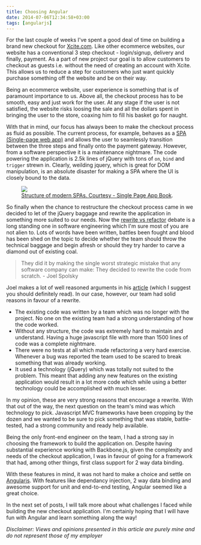 ```yaml
---
title: Choosing Angular
date: 2014-07-06T12:34:58+03:00
tags: [angularjs]
---
```


For the last couple of weeks I've spent a good deal of time on building a
brand new checkout for [Xcite.com](http://www.xcite.com). Like other ecommerce
websites, our website has a conventional 3 step checkout - login/signup,
delivery and finally, payment. As a part of new project our goal is to allow
customers to checkout as guests i.e. without the need of creating an account
with Xcite. This allows us to reduce a step for customers who just want
quickly purchase something off the website and be on their way.

Being an ecommerce website, user experience is something that is of paramount importance to us. Above all, the checkout process has to be smooth, easy and just work for the user. At any stage if the user is not satisfied, the website risks loosing the sale and all the dollars spent in bringing the user to the store, coaxing him to fill his basket go for naught.

With that in mind, our focus has always been to make the checkout process as fluid as possible. The current process, for example, behaves as a [SPA (Single-page web app)](http://en.wikipedia.org/wiki/Single-page_application) and allows the user to seamlessly transition between the three steps and finally onto the payment gateway. However, from a software perspective it is a maintenance nightmare. The code powering the application is 2.5k lines of jQuery with tons of `on`, `bind` and `trigger` strewn in. Clearly, weilding jquery, which is great for DOM manipulation, is an absolute disaster for making a SPA where the UI is closely bound to the data.

<figure>
	<a href="http://singlepageappbook.com"><img src="http://singlepageappbook.com/assets/overview.png"></a>
	<figcaption><a href="http://singlepageappbook.com/" title="Single Page App Book">Structure of modern SPAs. Courtesy - Single Page App Book</a>.</figcaption>
</figure>

So finally when the chance to restructure the checkout process came in we decided to let of the jQuery baggage and rewrite the application in something more suited to our needs. Now the [rewrite vs refactor](http://programmers.stackexchange.com/questions/6268/when-is-a-big-rewrite-the-answer) debate is a long standing one in software engineering which I'm sure most of you are not alien to. Lots of words have been written, battles been fought and blood has been shed on the topic to decide whether the team should throw the technical baggage and begin afresh or should they try harder to carve a diamond out of existing coal.

> They did it by making the single worst strategic mistake that any software company can make: They decided to rewrite the code from scratch. - Joel Spolsky

Joel makes a lot of well reasoned arguments in his [article](http://www.joelonsoftware.com/articles/fog0000000069.html) (which I suggest you should definitely read). In our case, however, our team had solid reasons in favour of a rewrite.

- The existing code was written by a team which was no longer with the project. No one on the existing team had a strong understanding of how the code worked.
- Without any structure, the code was extremely hard to maintain and understand. Having a huge javascript file with more than 1500 lines of code was a complete nightmare.
- There were no tests at all which made refactoring a very hard exercise. Whenever a bug was reported the team used to be scared to break something that was already working.
- It used a technology (jQuery) which was totally not suited to the problem. This meant that adding any new features on the existing application would result in a lot more code which while using a better technology could be accomplished with much lesser.

In my opinion, these are very strong reasons that encourage a rewrite. With that out of the way, the next question on the team's mind was which technology to pick. Javascript MVC frameworks have been cropping by the dozen and we wanted to be sure to pick something that was stable, battle-tested, had a strong community and ready help available. 

Being the only front-end engineer on the team, I had a strong say in choosing the framework to build the application on. Despite having substantial experience working with Backbone.js, given the complexity and needs of the checkout application, I was in favour of going for a framework that had, among other things, first class support for 2 way data binding.

With these features in mind, it was not hard to make a choice and settle on [Angularjs](https://angularjs.org/). With features like dependancy injection, 2 way data binding and awesome support for unit and end-to-end testing, Angular seemed like a great choice.

In the next set of posts, I will talk more about what challenges I faced while building the new checkout application. I'm certainly hoping that I will have fun with Angular and learn something along the way!

*Disclaimer: Views and opinions presented in this article are purely mine and do not represent those of my employer*
